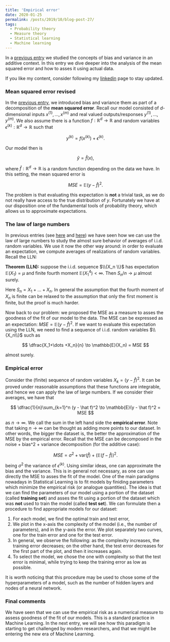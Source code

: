 ```yaml
---
title: 'Empirical error'
date: 2020-01-25
permalink: /posts/2019/10/blog-post-27/
tags:
  - Probability theory
  - Measure theory
  - Statistical learning
  - Machine learning
---
```


In a [previous entry](/posts/2019/12/blog-post-20/) we studied the concepts of bias and variance in an additive context. In this entry we dive deeper into the analysis of the mean squared error and how to asses it using actual data.

If you like my content, consider following my [linkedin](https://www.linkedin.com/in/felperez/) page to stay updated.

### Mean squared error revised

In the [previous entry](posts/2019/12/blog-post-20/), we introduced bias and variance them as part of a decomposition of the **mean squared error**. Recall our model consisted of $d$-dimensional inputs $x^{(1)},\dots,x^{(m)}$ and real valued outputs/responses $y^{(1)},\dots,y^{(m)}$. We also assume there is a function $f:\mathbb{R}^d\to\mathbb{R}$ and random variables $\epsilon^{(k)}:\mathbb{R}^d\to\mathbb{R}$ such that

$$
y^{(k)} = f(x^{(k)}) + \epsilon^{(k)}.
$$

Our model then is 

$$
\widehat y = \widehat f (x),
$$

where $\widehat f:\mathbb{R}^d\to\mathbb{R}$ is a random function depending on the data we have. In this setting, the mean squared error is 

$$
MSE = \mathbb{E}(y-\widehat f)^2.
$$

The problem is that evaluating this expectation is **not** a trivial task, as we do not really have access to the true distribution of $y$. Fortunately we have at our disposition one of the fundamental tools of probability theory, which allows us to approximate expectations.

### The law of large numbers

In previous entries (see [here](posts/2019/05/blog-post-3/) and [here](posts/2019/06/blog-post-10/)) we have seen how we can use the law of large numbers to study the almost sure behavior of averages of i.i.d. random variables. We use it now the other way around: in order to evaluate an expectation, we compute averages of realizations of random variables. Recall the LLN:

**Theorem (LLN):** suppose the i.i.d. sequence $\\{X_n \\}$ has expectation $\mathbb{E}(X_1) = \mu$ and finite fourth moment $\mathbb{E}(X_1^4)<\infty$. Then $S_n/n \to \mu$ almost surely.

Here $S_n = X_1 + \dots + X_n$. In general the assumption that the fourth moment of $X_n$ is finite can be relaxed to the assumption that only the first moment is finite, but the proof is much harder.

Now back to our problem: we proposed the MSE as a measure to asses the goodness of the fit of our model to the data. The MSE can be expressed as an expectation: $MSE = \mathbb{E}(y-\widehat f)^2$. If we want to evaluate this expectation using the LLN, we need to find a sequence of i.i.d. random variables $\\{X_n\\}$ such as 

$$
\dfrac{X_1+\dots +X_n}{n} \to \mathbb{E}(X_n) = MSE
$$

almost surely. 

### Empirical error

Consider the (finite) sequence of random variables $X_k = (y - \hat f)^2$. It can be proved under reasonable assumptions that these functions are integrable, and hence we can apply the law of large numbers. If we consider their averages, we have that

$$
\dfrac{1}{n}\sum_{k=1}^n (y - \hat f)^2 \to \mathbb{E}(y - \hat f)^2 = MSE
$$

as $n\to\infty$. We call the sum in the left hand side the **empirical error**. Note that taking $n\to\infty$ can be thought as adding more points to our dataset. In other words, the bigger the dataset is, the better the approximation of the MSE by the empirical error. Recall that the MSE can be decomposed in the noise + bias^2 + variance decomposition (for the additive case):

$$
MSE = \sigma^2 + \text{var} (\widehat f) + \left(\mathbb{E}(f-\widehat f)\right)^2.
$$

being $\sigma^2$ the variance of $\epsilon^{(k)}$. Using similar ideas, one can approximate the bias and the variance. This is in general not necessary, as one can use directly the MSE to asses the fit of the model. One of the main paradigms nowadays in Statistical Learning is to fit models by finiding parameters which minimize the empirical risk (or analogue quantities). The idea is that we can find the parameters of our model using a portion of the dataset (called **training set**) and asses the fit using a portion of the dataset which was **not** used to train the model (called **test set**). We can formulate then a procedure to find appropriate models for our dataset:

1. For each model, we find the optimal train and test error,
2. We plot in the x-axis the complexity of the model (i.e., the number of parameters), and in the y-axis the error. We plot separately two curves, one for the train error and one for the test error.
3. In general, we observe the following: as the complexity increases, the training error decreases; on the other hand, the test error decreases for the first part of the plot, and then it increases again.
4. To select the model, we chose the one with complexity so that the test error is minimal, while trying to keep the training error as low as possible.

It is worth noticing that this procedure may be used to chose some of the hyperparameters of a model, such as the number of hidden layers and nodes of a neural network.

### Final comments

We have seen that we can use the empirical risk as a numerical measure to assess goodness of the fit of our models. This is a standard practice in Machine Learning. In the next entry, we will see how this paradigm is starting to get challenged by modern researchers, and that we might be entering the new era of Machine Learning.

